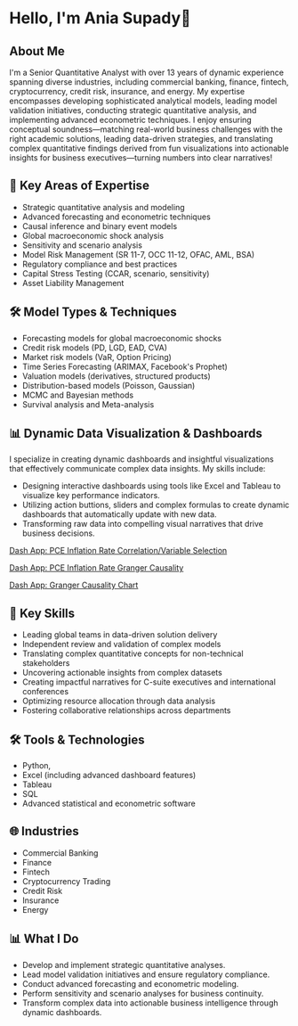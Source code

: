 # Hello, I'm Ania Supady🫡

## About Me
I'm a Senior Quantitative Analyst with over 13 years of dynamic experience spanning diverse industries, including commercial banking, finance, fintech, cryptocurrency, credit risk, insurance, and energy. My expertise encompasses developing sophisticated analytical models, leading model validation initiatives, conducting strategic quantitative analysis, and implementing advanced econometric techniques. I enjoy ensuring conceptual soundness—matching real-world business challenges with the right academic solutions, leading data-driven strategies, and translating complex quantitative findings derived from fun visualizations into actionable insights for business executives—turning numbers into clear narratives!

## 🔬 Key Areas of Expertise
- Strategic quantitative analysis and modeling
- Advanced forecasting and econometric techniques
- Causal inference and binary event models
- Global macroeconomic shock analysis
- Sensitivity and scenario analysis
- Model Risk Management (SR 11-7, OCC 11-12, OFAC, AML, BSA)
- Regulatory compliance and best practices
- Capital Stress Testing (CCAR, scenario, sensitivity)
- Asset Liability Management

## 🛠️ Model Types & Techniques
- Forecasting models for global macroeconomic shocks
- Credit risk models (PD, LGD, EAD, CVA)
- Market risk models (VaR, Option Pricing)
- Time Series Forecasting (ARIMAX, Facebook's Prophet)
- Valuation models (derivatives, structured products)
- Distribution-based models (Poisson, Gaussian)
- MCMC and Bayesian methods
- Survival analysis and Meta-analysis

## 📊 Dynamic Data Visualization & Dashboards
I specialize in creating dynamic dashboards and insightful visualizations that effectively communicate complex data insights. My skills include:
- Designing interactive dashboards using tools like Excel and Tableau to visualize key performance indicators.
- Utilizing action buttions, sliders and complex formulas to create dynamic dashboards that automatically update with new data.
- Transforming raw data into compelling visual narratives that drive business decisions.

[Dash App: PCE Inflation Rate Correlation/Variable Selection](https://www.linkedin.com/posts/aniasupady_web-python-dash-activity-7258949472515153921-UpIw?utm_source=share&utm_medium=member_desktop)

[Dash App: PCE Inflation Rate Granger Causality](https://www.linkedin.com/posts/aniasupady_economic-inflation-causality-activity-7262984244774219777-uurV?utm_source=share&utm_medium=member_desktop)

[Dash App: Granger Causality Chart](https://www.linkedin.com/posts/aniasupady_granger-causality-chart-activity-7261146572980117504-gMWN?utm_source=share&utm_medium=member_desktop)
  
## 🚀 Key Skills
- Leading global teams in data-driven solution delivery
- Independent review and validation of complex models
- Translating complex quantitative concepts for non-technical stakeholders
- Uncovering actionable insights from complex datasets
- Creating impactful narratives for C-suite executives and international conferences
- Optimizing resource allocation through data analysis
- Fostering collaborative relationships across departments

## 🛠️ Tools & Technologies
- Python,
- Excel (including advanced dashboard features)
- Tableau
- SQL
- Advanced statistical and econometric software

## 🌐 Industries
- Commercial Banking
- Finance
- Fintech
- Cryptocurrency Trading
- Credit Risk
- Insurance
- Energy

## 📊 What I Do
- Develop and implement strategic quantitative analyses.
- Lead model validation initiatives and ensure regulatory compliance.
- Conduct advanced forecasting and econometric modeling.
- Perform sensitivity and scenario analyses for business continuity.
- Transform complex data into actionable business intelligence through dynamic dashboards.

